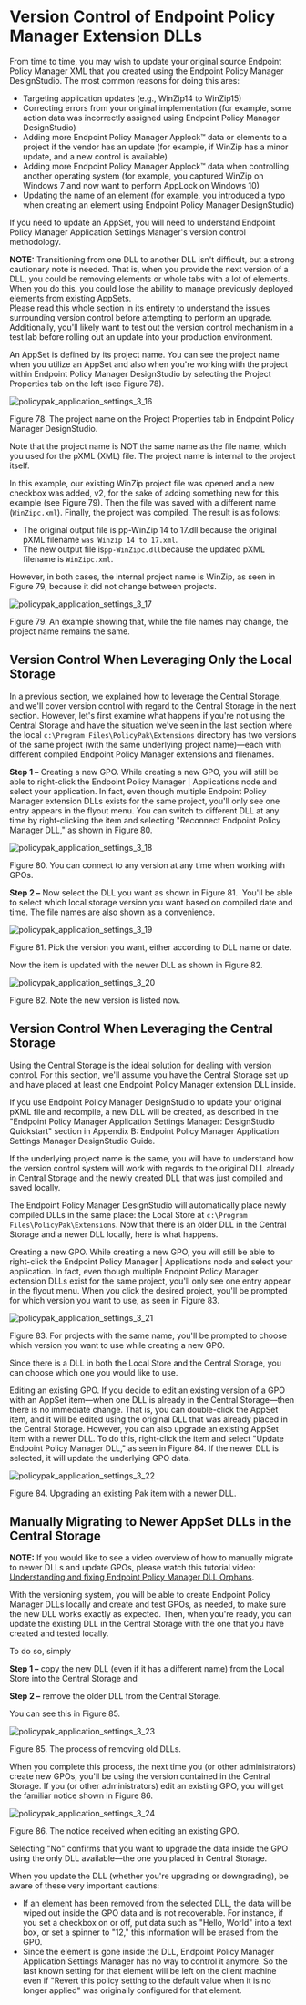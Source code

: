 # Version Control of Endpoint Policy Manager Extension DLLs

From time to time, you may wish to update your original source Endpoint Policy Manager XML that you
created using the Endpoint Policy Manager DesignStudio. The most common reasons for doing this ares:

- Targeting application updates (e.g., WinZip14 to WinZip15)
- Correcting errors from your original implementation (for example, some action data was incorrectly
  assigned using Endpoint Policy Manager DesignStudio)
- Adding more Endpoint Policy Manager Applock™ data or elements to a project if the vendor has an
  update (for example, if WinZip has a minor update, and a new control is available)
- Adding more Endpoint Policy Manager Applock™ data when controlling another operating system (for
  example, you captured WinZip on Windows 7 and now want to perform AppLock on Windows 10)
- Updating the name of an element (for example, you introduced a typo when creating an element using
  Endpoint Policy Manager DesignStudio)

If you need to update an AppSet, you will need to understand Endpoint Policy Manager Application
Settings Manager's version control methodology.

**NOTE:** Transitioning from one DLL to another DLL isn't difficult, but a strong cautionary note is
needed. That is, when you provide the next version of a DLL, you could be removing elements or whole
tabs with a lot of elements. When you do this, you could lose the ability to manage previously
deployed elements from existing AppSets.  
Please read this whole section in its entirety to understand the issues surrounding version control
before attempting to perform an upgrade. Additionally, you'll likely want to test out the version
control mechanism in a test lab before rolling out an update into your production environment.

An AppSet is defined by its project name. You can see the project name when you utilize an AppSet
and also when you're working with the project within Endpoint Policy Manager DesignStudio by
selecting the Project Properties tab on the left (see Figure 78).

![policypak_application_settings_3_16](/img/product_docs/endpointpolicymanager/endpointpolicymanager/applicationsettings/appsetfiles/endpointpolicymanager_application_settings_3_16.webp)

Figure 78. The project name on the Project Properties tab in Endpoint Policy Manager DesignStudio.

Note that the project name is NOT the same name as the file name, which you used for the pXML (XML)
file. The project name is internal to the project itself.

In this example, our existing WinZip project file was opened and a new checkbox was added, v2, for
the sake of adding something new for this example (see Figure 79). Then the file was saved with a
different name (`WinZipc.xml`). Finally, the project was compiled. The result is as follows:

- The original output file is pp-WinZip 14 to 17.dll because the original pXML filename
  `was Winzip 14 to 17.xml`.
- The new output file is`pp-WinZipc.dll`because the updated pXML filename is `WinZipc.xml`.

However, in both cases, the internal project name is WinZip, as seen in Figure 79, because it did
not change between projects.

![policypak_application_settings_3_17](/img/product_docs/endpointpolicymanager/endpointpolicymanager/applicationsettings/appsetfiles/endpointpolicymanager_application_settings_3_17.webp)

Figure 79. An example showing that, while the file names may change, the project name remains the
same.

## Version Control When Leveraging Only the Local Storage

In a previous section, we explained how to leverage the Central Storage, and we'll cover version
control with regard to the Central Storage in the next section. However, let's first examine what
happens if you're not using the Central Storage and have the situation we've seen in the last
section where the local `c:\Program Files\PolicyPak\Extensions` directory has two versions of the
same project (with the same underlying project name)—each with different compiled Endpoint Policy
Manager extensions and filenames.

**Step 1 –** Creating a new GPO. While creating a new GPO, you will still be able to right-click the
Endpoint Policy Manager | Applications node and select your application. In fact, even though
multiple Endpoint Policy Manager extension DLLs exists for the same project, you'll only see one
entry appears in the flyout menu. You can switch to different DLL at any time by right-clicking the
item and selecting "Reconnect Endpoint Policy Manager DLL," as shown in Figure 80.

![policypak_application_settings_3_18](/img/product_docs/endpointpolicymanager/endpointpolicymanager/applicationsettings/appsetfiles/endpointpolicymanager_application_settings_3_18.webp)

Figure 80. You can connect to any version at any time when working with GPOs.

**Step 2 –** Now select the DLL you want as shown in Figure 81.  You'll be able to select which
local storage version you want based on compiled date and time. The file names are also shown as a
convenience.

![policypak_application_settings_3_19](/img/product_docs/endpointpolicymanager/endpointpolicymanager/applicationsettings/appsetfiles/endpointpolicymanager_application_settings_3_19.webp)

Figure 81. Pick the version you want, either according to DLL name or date.

Now the item is updated with the newer DLL as shown in Figure 82.

![policypak_application_settings_3_20](/img/product_docs/endpointpolicymanager/endpointpolicymanager/applicationsettings/appsetfiles/endpointpolicymanager_application_settings_3_20.webp)

Figure 82. Note the new version is listed now.

## Version Control When Leveraging the Central Storage

Using the Central Storage is the ideal solution for dealing with version control. For this section,
we'll assume you have the Central Storage set up and have placed at least one Endpoint Policy
Manager extension DLL inside.

If you use Endpoint Policy Manager DesignStudio to update your original pXML file and recompile, a
new DLL will be created, as described in the "Endpoint Policy Manager Application Settings Manager:
DesignStudio Quickstart" section in Appendix B: Endpoint Policy Manager Application Settings Manager
DesignStudio Guide.

If the underlying project name is the same, you will have to understand how the version control
system will work with regards to the original DLL already in Central Storage and the newly created
DLL that was just compiled and saved locally.

The Endpoint Policy Manager DesignStudio will automatically place newly compiled DLLs in the same
place: the Local Store at `c:\Program Files\PolicyPak\Extensions`. Now that there is an older DLL in
the Central Storage and a newer DLL locally, here is what happens.

Creating a new GPO. While creating a new GPO, you will still be able to right-click the Endpoint
Policy Manager | Applications node and select your application. In fact, even though multiple
Endpoint Policy Manager extension DLLs exist for the same project, you'll only see one entry appear
in the flyout menu. When you click the desired project, you'll be prompted for which version you
want to use, as seen in Figure 83.

![policypak_application_settings_3_21](/img/product_docs/endpointpolicymanager/endpointpolicymanager/applicationsettings/appsetfiles/endpointpolicymanager_application_settings_3_21.webp)

Figure 83. For projects with the same name, you'll be prompted to choose which version you want to
use while creating a new GPO.

Since there is a DLL in both the Local Store and the Central Storage, you can choose which one you
would like to use.

Editing an existing GPO. If you decide to edit an existing version of a GPO with an AppSet item—when
one DLL is already in the Central Storage—then there is no immediate change. That is, you can
double-click the AppSet item, and it will be edited using the original DLL that was already placed
in the Central Storage. However, you can also upgrade an existing AppSet item with a newer DLL. To
do this, right-click the item and select "Update Endpoint Policy Manager DLL," as seen in Figure 84.
If the newer DLL is selected, it will update the underlying GPO data.

![policypak_application_settings_3_22](/img/product_docs/endpointpolicymanager/endpointpolicymanager/applicationsettings/appsetfiles/endpointpolicymanager_application_settings_3_22.webp)

Figure 84. Upgrading an existing Pak item with a newer DLL.

## Manually Migrating to Newer AppSet DLLs in the Central Storage

**NOTE:** If you would like to see a video overview of how to manually migrate to newer DLLs and
update GPOs, please watch this tutorial video:
[Understanding and fixing Endpoint Policy Manager DLL Orphans](/docs/endpointpolicymanager/endpointpolicymanager/video/applicationsettings/dllorphans.md).

With the versioning system, you will be able to create Endpoint Policy Manager DLLs locally and
create and test GPOs, as needed, to make sure the new DLL works exactly as expected. Then, when
you're ready, you can update the existing DLL in the Central Storage with the one that you have
created and tested locally.

To do so, simply

**Step 1 –** copy the new DLL (even if it has a different name) from the Local Store into the
Central Storage and

**Step 2 –** remove the older DLL from the Central Storage.

You can see this in Figure 85.

![policypak_application_settings_3_23](/img/product_docs/endpointpolicymanager/endpointpolicymanager/applicationsettings/appsetfiles/endpointpolicymanager_application_settings_3_23.webp)

Figure 85. The process of removing old DLLs.

When you complete this process, the next time you (or other administrators) create new GPOs, you'll
be using the version contained in the Central Storage. If you (or other administrators) edit an
existing GPO, you will get the familiar notice shown in Figure 86.

![policypak_application_settings_3_24](/img/product_docs/endpointpolicymanager/endpointpolicymanager/applicationsettings/appsetfiles/endpointpolicymanager_application_settings_3_24.webp)

Figure 86. The notice received when editing an existing GPO.

Selecting "No" confirms that you want to upgrade the data inside the GPO using the only DLL
available—the one you placed in Central Storage.

When you update the DLL (whether you're upgrading or downgrading), be aware of these very important
cautions:

- If an element has been removed from the selected DLL, the data will be wiped out inside the GPO
  data and is not recoverable. For instance, if you set a checkbox on or off, put data such as
  "Hello, World" into a text box, or set a spinner to "12," this information will be erased from the
  GPO.
- Since the element is gone inside the DLL, Endpoint Policy Manager Application Settings Manager has
  no way to control it anymore. So the last known setting for that element will be left on the
  client machine even if "Revert this policy setting to the default value when it is no longer
  applied" was originally configured for that element.
